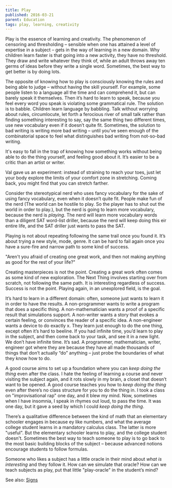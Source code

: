 ```yaml
---
title: Play
published: 2016-03-21
parent: Education
tags: play, learning, creativity
---
```


Play is the essence of learning and creativity. The phenomenon of censoring and thresholding – sensible when one has attained a level of expertise in a subject – gets in the way of learning in a new domain. Why children learn faster is that going into a new activity, they have no threshold. They draw and write whatever they think of, while an adult throws away ten germs of ideas before they write a single word. Sometimes, the best way to get better is by doing lots.


The opposite of knowing how to play is consciously knowing the rules and being able to judge – without having the skill yourself. For example, some people listen to a language all the time and can comprehend it, but can barely speak it themselves. Then it’s hard to learn to speak, because you feel every word you speak is violating some grammatical rule. The solution is to babble. Children learn language by babbling. Talk without worrying about rules, circumlocute, let forth a ferocious river of small talk rather than finding something interesting to say, say the same thing two different times, use new vocabulary even if it doesn’t quite fit. Sometimes, the solution to bad writing is writing more bad writing – until you’ve seen enough of the combinatorial space to feel what distinguishes bad writing from not-so-bad writing.

It's easy to fall in the trap of knowing how something works without being able to do the thing yourself, and feeling good about it. It’s easier to be a critic than an artist or writer.

Val gave us an experiment: instead of straining to reach your toes, just let your body explore the limits of your comfort zone in stretching. Coming back, you might find that you can stretch farther.

Consider the stereotypical nerd who uses fancy vocabulary for the sake of using fancy vocabulary, even when it doesn’t quite fit. People make fun of the nerd (The world can be hostile to play. So the player has to shut out the world in order to play.), but the nerd is going to learn more vocabulary, because the nerd is *playing*. The nerd will learn more vocabulary words than a diligent SAT word-list driller, because the nerd will keep doing this eir entire life, and the SAT driller just wants to pass the SAT.

Playing is not about repeating following the same trail once you found it. It’s about trying a new style, mode, genre. It can be hard to fail again once you have a sure-fire and narrow path to some kind of success.

"Aren't you afraid of creating one great work, and then not making anything as good for the rest of your life?"

Creating masterpieces is not the point. Creating a great work often comes as some kind of new exploration. The Next Thing involves starting over from scratch, not following the same path. It is interesting regardless of success. Success is not the point. Playing again, in an unexplored field, is the goal.

It’s hard to learn in a different domain: often, someone just wants to learn it in order to have the results. A non-programmer wants to write a program that does a specific thing. A non-mathematician wants a proof of a specific result that simulations support. A non-writer wants a story that evokes a certain feeling, or convinces the reader of a specific idea. A non-engineer wants a device to do exactly x. They learn just enough to do the one thing, except often it’s hard to beeline. If you had infinite time, you’d learn to play in the subject, and then come back to your task, and see it in a new light. We don’t have infinite time. It’s sad. A programmer, mathematician, writer, engineer got where they are because they have all made thousands of things that don’t actually “do” anything – just probe the boundaries of what they know how to do.

A good course aims to set up a foundation where you can *keep doing the thing* even after the class. I hate the feeling of learning a course and never visiting the subject again, and it rots slowly in my brain, a closet that doesn’t want to be opened. A good course teaches you how to *keep doing the thing* even after there’s no class structure for you to do the thing in. I took a class on "improvisational rap" one day, and it blew my mind. Now, sometimes when I have insomnia, I speak in rhymes out loud, to pass the time. It was one day, but it gave a seed by which I could *keep doing the thing*.

There’s a qualitative difference between the kind of math that an elementary schooler engages in because ey like numbers, and what the average college student learns in a mandatory calculus class. The latter is more "useful". But the elementary schooler learns to play, and the college student doesn't. Sometimes the best way to teach someone to play is to go back to the most basic building blocks of the subject – because advanced notions encourage students to follow formulas.

Someone who likes a subject has a little oracle in their mind about *what is interesting* and they follow it. How can we simulate that oracle? How can we teach subjects as play, put that little "play-oracle" in the student’s mind?

See also: [Signs](Signs.html)